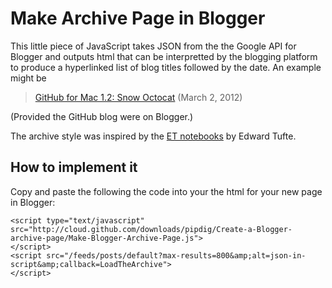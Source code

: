 # Make Archive Page in Blogger

This little piece of JavaScript takes JSON from the the Google API for Blogger and outputs html that can be interpretted by the blogging platform to produce a hyperlinked list of blog titles followed by the date. An example might be

> [GitHub for Mac 1.2: Snow Octocat](https://github.com/blog/1067-github-for-mac-1-2-snow-octocat) (March 2, 2012)

(Provided the GitHub blog were on Blogger.)

The archive style was inspired by the [ET notebooks][1] by Edward Tufte.

## How to implement it

Copy and paste the following the code into your the html for your new page in Blogger:

    <script type="text/javascript" src="http://cloud.github.com/downloads/pipdig/Create-a-Blogger-archive-page/Make-Blogger-Archive-Page.js">
    </script>
    <script src="/feeds/posts/default?max-results=800&amp;alt=json-in-script&amp;callback=LoadTheArchive">
    </script>

[1]:http://www.edwardtufte.com/bboard/q-and-a?topic_id=1
